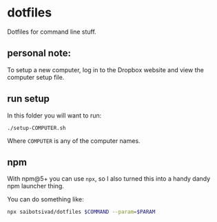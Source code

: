 # dotfiles

Dotfiles for command line stuff.

## personal note:

To setup a new computer, log in to the Dropbox website and view the computer setup file.

## run setup

In this folder you will want to run:

    ./setup-COMPUTER.sh

Where `COMPUTER` is any of the computer names.

## npm

With npm@5+ you can use `npx`, so I also turned this into a handy dandy npm launcher thing.

You can do something like:

```sh
npx saibotsivad/dotfiles $COMMAND --param=$PARAM
```
